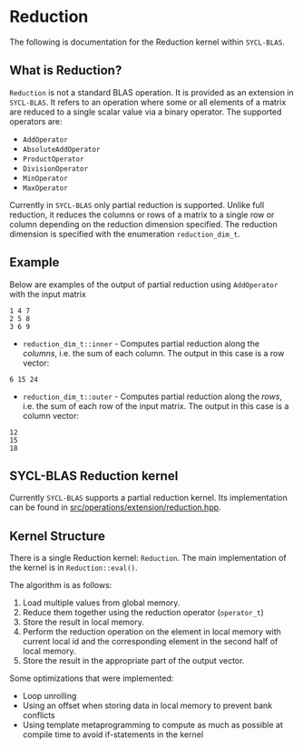 # Reduction

The following is documentation for the Reduction kernel within `SYCL-BLAS`.

## What is Reduction?

`Reduction` is not a standard BLAS operation. It is provided as an extension in
`SYCL-BLAS`. It refers to an operation where some or all elements of a matrix
are reduced to a single scalar value via a binary operator. The supported
operators are:

- `AddOperator`
- `AbsoluteAddOperator`
- `ProductOperator`
- `DivisionOperator`
- `MinOperator`
- `MaxOperator`

Currently in `SYCL-BLAS` only partial reduction is supported. Unlike full
reduction, it reduces the columns or rows of a matrix to a single row or column
depending on the reduction dimension specified. The reduction dimension is
specified with the enumeration `reduction_dim_t`.

## Example

Below are examples of the output of partial reduction using `AddOperator` with
the input matrix

```
1 4 7
2 5 8
3 6 9
```

- `reduction_dim_t::inner` - Computes partial reduction along the *columns*,
  i.e. the sum of each column. The output in this case is a row vector:

```
6 15 24
```

- `reduction_dim_t::outer` - Computes partial reduction along the *rows*, i.e.
  the sum of each row of the input matrix. The output in this case is a column
  vector:

```
12
15
18
```

## SYCL-BLAS Reduction kernel

Currently `SYCL-BLAS` supports a partial reduction kernel. Its implementation
can be found in
[src/operations/extension/reduction.hpp](../src/operations/extension/reduction.hpp).

## Kernel Structure

There is a single Reduction kernel: `Reduction`. The main implementation of the
kernel is in `Reduction::eval()`.

The algorithm is as follows:

1. Load multiple values from global memory.
2. Reduce them together using the reduction operator (`operator_t`)
3. Store the result in local memory.
4. Perform the reduction operation on the element in local memory with current
   local id and the corresponding element in the second half of local memory.
5. Store the result in the appropriate part of the output vector.

Some optimizations that were implemented:
- Loop unrolling
- Using an offset when storing data in local memory to prevent bank conflicts
- Using template metaprogramming to compute as much as possible at compile time
  to avoid if-statements in the kernel
